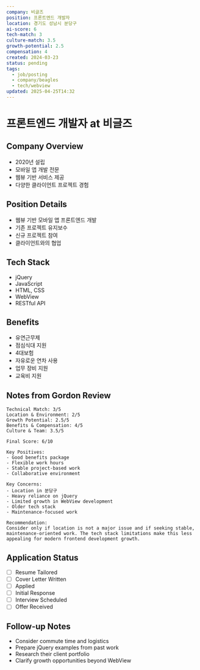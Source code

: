 ```yaml
---
company: 비글즈
position: 프론트엔드 개발자
location: 경기도 성남시 분당구
ai-score: 6
tech-match: 3
culture-match: 3.5
growth-potential: 2.5
compensation: 4
created: 2024-03-23
status: pending
tags:
  - job/posting
  - company/beagles
  - tech/webview
updated: 2025-04-25T14:32
---
```


# 프론트엔드 개발자 at 비글즈

## Company Overview

- 2020년 설립
- 모바일 앱 개발 전문
- 웹뷰 기반 서비스 제공
- 다양한 클라이언트 프로젝트 경험

## Position Details

- 웹뷰 기반 모바일 앱 프론트엔드 개발
- 기존 프로젝트 유지보수
- 신규 프로젝트 참여
- 클라이언트와의 협업

## Tech Stack

- jQuery
- JavaScript
- HTML, CSS
- WebView
- RESTful API

## Benefits

- 유연근무제
- 점심식대 지원
- 4대보험
- 자유로운 연차 사용
- 업무 장비 지원
- 교육비 지원

## Notes from Gordon Review

```gordon-review
Technical Match: 3/5
Location & Environment: 2/5
Growth Potential: 2.5/5
Benefits & Compensation: 4/5
Culture & Team: 3.5/5

Final Score: 6/10

Key Positives:
- Good benefits package
- Flexible work hours
- Stable project-based work
- Collaborative environment

Key Concerns:
- Location in 분당구
- Heavy reliance on jQuery
- Limited growth in WebView development
- Older tech stack
- Maintenance-focused work

Recommendation:
Consider only if location is not a major issue and if seeking stable, maintenance-oriented work. The tech stack limitations make this less appealing for modern frontend development growth.
```

## Application Status

- [ ] Resume Tailored
- [ ] Cover Letter Written
- [ ] Applied
- [ ] Initial Response
- [ ] Interview Scheduled
- [ ] Offer Received

## Follow-up Notes

- Consider commute time and logistics
- Prepare jQuery examples from past work
- Research their client portfolio
- Clarify growth opportunities beyond WebView
